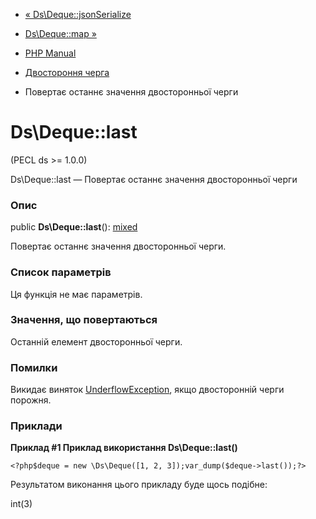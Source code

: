 - [« Ds\Deque::jsonSerialize](ds-deque.jsonserialize.md)
- [Ds\Deque::map »](ds-deque.map.md)

- [PHP Manual](index.md)
- [Двостороння черга](class.ds-deque.md)
- Повертає останнє значення двосторонньої черги

# Ds\Deque::last

(PECL ds \>= 1.0.0)

Ds\Deque::last — Повертає останнє значення двосторонньої черги

### Опис

public **Ds\Deque::last**():
[mixed](language.types.declarations.md#language.types.declarations.mixed)

Повертає останнє значення двосторонньої черги.

### Список параметрів

Ця функція не має параметрів.

### Значення, що повертаються

Останній елемент двосторонньої черги.

### Помилки

Викидає виняток
[UnderflowException](class.underflowexception.md), якщо двосторонній
черги порожня.

### Приклади

**Приклад #1 Приклад використання **Ds\Deque::last()****

` <?php$deque = new \Ds\Deque([1, 2, 3]);var_dump($deque->last());?> `

Результатом виконання цього прикладу буде щось подібне:

int(3)
